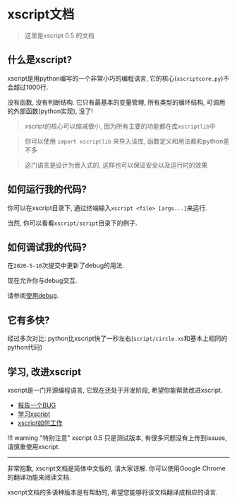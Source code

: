 # xscript文档
> 这里是xscript 0.5 的文档

## 什么是xscript?
xscript是用python编写的一个非常小巧的编程语言, 它的核心(`xscriptcore.py`)不会超过1000行.

没有函数, 没有判断结构. 它只有最基本的变量管理, 所有类型的循环结构, 可调用的外部函数(python实现), 没了!
> xscript的核心可以缩减很小, 因为所有主要的功能都在库`xscriptlib`中

> 你可以使用 `import xscriptlib` 来导入该库, 函数定义和用法都和python差不多

> 这门语言是设计为嵌入式的, 这样也可以保证安全以及运行时的效果

## 如何运行我的代码?
你可以在xscript目录下, 通过终端输入`xscript <file> [args...]`来运行.

当然, 你可以看看`xscript/script`目录下的例子.

## 如何调试我的代码?
在`2020-5-10`次提交中更新了debug的用法.

现在允许你与debug交互.

请参阅[使用debug](learn/use-debug.md).

## 它有多快?
经过多次对比: python比xscript快了一秒左右(`script/circle.xs`和基本上相同的python代码)

## 学习, 改进xscript
xscript是一门开源编程语言, 它现在还处于开发阶段, 希望你能帮助改进xscript.

  - [报告一个BUG](bug.md)
  - [学习xscript](learn/index.md)
  - [xscript如何工作](howto.md)

!!! warning "特别注意"
	xscript 0.5 只是测试版本, 有很多问题没有上传到issues, 请慎重使用xscript.

- - -

非常抱歉, xscript文档是简体中文版的, 请大家谅解. 你可以使用Google Chrome的翻译功能来阅读文档.

xscript文档的多语种版本是有帮助的, 希望您能够将该文档翻译成相应的语言.
